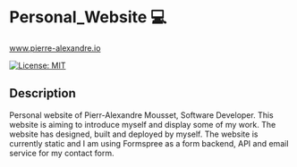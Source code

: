# Personal_Website 💻 
www.pierre-alexandre.io


[![License: MIT](https://img.shields.io/badge/License-MIT-yellow.svg)](https://opensource.org/licenses/MIT)



## Description
Personal website of Pierr-Alexandre Mousset, Software Developer. This website is aiming to introduce myself and display some of my work. The website has designed, built and deployed by myself. The website is currently static and I am using Formspree as a form backend, API and email service for my contact form. 
